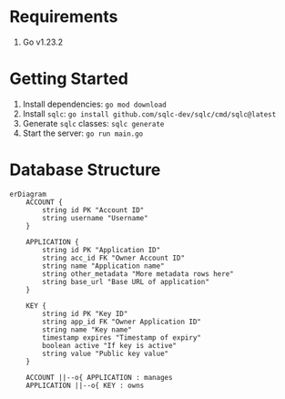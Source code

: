 # Requirements
1. Go v1.23.2

# Getting Started
1. Install dependencies: `go mod download`
2. Install `sqlc`: `go install github.com/sqlc-dev/sqlc/cmd/sqlc@latest`
3. Generate `sqlc` classes: `sqlc generate`
4. Start the server: `go run main.go`

# Database Structure
```mermaid
erDiagram
    ACCOUNT {
        string id PK "Account ID"
        string username "Username"
    }
    
    APPLICATION {
        string id PK "Application ID"
        string acc_id FK "Owner Account ID"
        string name "Application name"
        string other_metadata "More metadata rows here"
        string base_url "Base URL of application"
    }
    
    KEY {
        string id PK "Key ID"
        string app_id FK "Owner Application ID"
        string name "Key name"
        timestamp expires "Timestamp of expiry"
        boolean active "If key is active"
        string value "Public key value"
    }
    
    ACCOUNT ||--o{ APPLICATION : manages
    APPLICATION ||--o{ KEY : owns
```